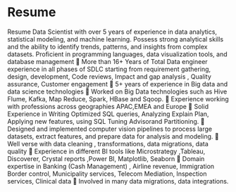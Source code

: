 # Resume
Resume
Data Scientist with over 5 years of 
experience in data analytics, statistical modeling, and machine learning. 
Possess strong analytical skills and the ability to identify trends, 
patterns, and insights from complex datasets. Proficient in programming 
languages, data visualization tools, and database management
 More than 16+ Years of Total Data engineer experience in all phases of
SDLC starting from requirement gathering, design, development, Code
reviews, Impact and gap analysis , Quality assurance, Customer
engagement
 5+ years of experience in Big data and data science technologies
 Worked on Big Data technologies such as Hive Flume, Kafka, Map
Reduce, Spark, HBase and Sqoop.
 Experience working with professions across geographies APAC,EMEA and
Europe
 Solid Experience in Writing Optimized SQL queries, Analyzing Explain 
Plan, Applying new features, using SQL Tuning Advisorand Partitioning.
 Designed and implemented computer vision pipelines to process large 
datasets, extract features, and prepare data for analysis and modeling.
 Well verse with data cleaning , transformations, data migrations, data
quality
 Experience in different BI tools like Microstrategy ,Tableau, Discoverer,
Crystal reports ,Power BI, Matplotlib, Seaborn
 Domain expertise in Banking (Cash Management) , Airline revenue,
Immigration Border control, Municipality services, Telecom Mediation,
Inspection services, Clinical data
 Involved in many data migrations, data integrations.
